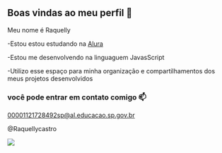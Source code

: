 ## Boas vindas ao meu perfil 💙

Meu nome é Raquelly 

-Estou estou estudando na [Alura](https://www.Alura.com.br)

-Estou me desenvolvendo na linguaguem JavasScript

-Utilizo esse espaço para minha organização e compartilhamentos dos meus projetos desenvolvidos 

### você pode entrar em contato comigo 📫

00001121728492sp@al.educacao.sp.gov.br

@Raquellycastro

![](https://media.tenor.com/N-9IHXLOujYAAAAi/great-wolf-lodge-water-park.gif)

